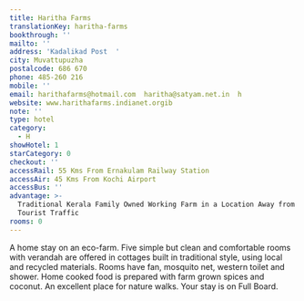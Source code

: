 ```yaml
---
title: Haritha Farms
translationKey: haritha-farms
bookthrough: ''
mailto: ''
address: 'Kadalikad Post  '
city: Muvattupuzha
postalcode: 686 670
phone: 485-260 216
mobile: ''
email: harithafarms@hotmail.com  haritha@satyam.net.in  h
website: www.harithafarms.indianet.orgib
note: ''
type: hotel
category:
  - H
showHotel: 1
starCategory: 0
checkout: ''
accessRail: 55 Kms From Ernakulam Railway Station
accessAir: 45 Kms From Kochi Airport
accessBus: ''
advantage: >-
  Traditional Kerala Family Owned Working Farm in a Location Away from Main
  Tourist Traffic
rooms: 0
---
```

A home stay on an eco-farm. Five simple but clean and comfortable rooms with verandah are offered in cottages built in traditional style, using local and recycled materials. Rooms have fan, mosquito net, western toilet and shower. Home cooked food is prepared with farm grown spices and coconut. An excellent place for nature walks. Your stay is on Full Board.